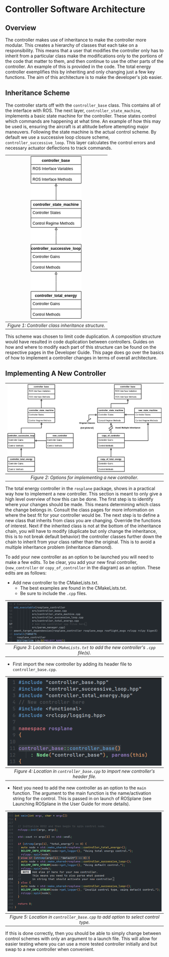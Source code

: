 # Controller Software Architecture

## Overview

The controller makes use of inheritance to make the controller more modular.
This creates a hierarchy of classes that each take on a responsibility.
This means that a user that modifies the controller only has to inherit from a particular class make the modifications only to the portions of the code that matter to them, and then continue to use the other parts of the controller.
An example of this is provided in the code.
The total energy controller exemplifies this by inheriting and only changing just a few key functions.
The aim of this architecture is to make the developer's job easier.

## Inheritance Scheme

The controller starts off with the `controller_base` class.
This contains all of the interface with ROS.
The next layer, `controller_state_machine`, implements a basic state machine for the controller.
These states control which commands are happening at what time.
An example of how this may be used is, ensuring the aircraft is at altitude before attempting major maneuvers.
Following the state machine is the actual control scheme.
By default we use a successive loop closure scheme, `controller_successive_loop`.
This layer calculates the control errors and necessary actuator deflections to track commands.

<center>

| ![Diagram of Controller Inheritance](../../assets/Controller_classes.png "Controller Class Inheritance") |
|:--:|
|*Figure 1: Controller class inheritance structure.*|

</center>

This scheme was chosen to limit code duplication.
A composition structure would have resulted in code duplication between controllers.
Guides on how and where to modify each part of this structure can be found on the respective pages in the Developer Guide.
This page does go over the basics of how to implement a controller changes in terms of overall architecture.

## Implementing A New Controller 

| ![Diagram of Controller Implementation](../../assets/Implementing_new_controller.png "Options for Implementing New Controller") |
|:--:|
|*Figure 2: Options for implementing a new controller.*|

The total energy controller in the `rosplane` package, shows in a practical way how to implement a new controller.
This section is meant to only give a high level overview of how this can be done.
The first step is to identify where your changes should be made.
This means determining which class the change belongs in.
Consult the class pages for more information on where the best fit for your controller would be.
The next step is to define a new class that inherits from class you are changing.
Override the functions of interest.
Next if the inherited class is not at the bottom of the inheritance chain, you will have to modify (duplicate but only change the inheritance, this is to not break default behavior) the controller classes further down the chain to inherit from your class rather than the original.
This is to avoid a multiple inheritance problem (inheritance diamond).

To add your new controller as an option to be launched you will need to make a few edits.
To be clear, you add your new final controller, (`new_controller` or `copy_of_controller` in the diagram) as an option.
These edits are as follows:

* Add new controller to the CMakeLists.txt.
    * The best examples are found in the CMakeLists.txt.
    * Be sure to include the `.cpp` files.

<center>

| ![CMakeLists Controller Exe](../../assets/CMakeLists_controller.png "CMakeLists.txt controller executable location.") |
|:--:|
|*Figure 3: Location in `CMakeLists.txt` to add the new controller's `.cpp` file(s).*|

</center>

* First import the new controller by adding its header file to `controller_base.cpp`.

<center>

| ![Controller Base Include](../../assets/controller_base_include.png "Include in Controller Base") |
|:--:|
|*Figure 4: Location in `controller_base.cpp` to import new controller's header file.*|

</center>

* Next you need to add the new controller as an option to the `main` function. The argument to the main function is the name/activation string for the control. This is passed in on launch of ROSplane (see Launching ROSplane in the User Guide for more details).

<center>

| ![Controller Base Main](../../assets/controller_base_main.png "Main in Controller Base") |
|:--:|
|*Figure 5: Location in `controller_base.cpp` to add option to select control type.*|

</center>

<!-- TODO: add screenshots of where to make changes. -->

If this is done correctly, then you should be able to simply change between control schemes with only an argument to a launch file.
This will allow for easier testing where you can use a more tested controller initially and but swap to a new controller when convenient.

